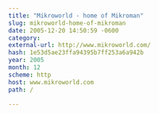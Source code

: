 ```yaml
---
title: "Mikroworld - home of Mikroman"
slug: mikroworld-home-of-mikroman
date: 2005-12-20 14:50:59 -0600
category: 
external-url: http://www.mikroworld.com/
hash: 1e53d5ae23ffa94395b7ff253a6a942b
year: 2005
month: 12
scheme: http
host: www.mikroworld.com
path: /

---
```



